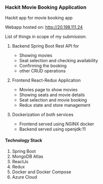 ### Hackit Movie Booking Application
Hackit app for movie booking app

Webapp hosted on: http://20.198.111.24

List of things in scope of my submission:

1. Backend Spring Boot Rest API for
    - Showing movies
    - Seat selection and checking availability
    - Confirming the booking
    - other CRUD operations
2. Frontend React-Redux Application
    - Movies page to show movies
    - Showing seats and movie details
    - Seat selection and movie booking 
    - Redux state and store management

3. Dockerization of both services
    - Frontend served using NGINX docker
    - Backend served using openjdk:11

#### Technology Stack

1. Spring Boot
2. MongoDB Atlas
3. ReactJs
4. Redux
5. Docker and Docker Compose
6. Azure Cloud
